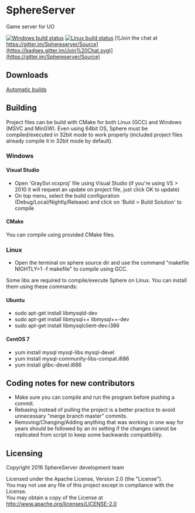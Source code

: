 # SphereServer
Game server for UO

[![Windows build status](https://ci.appveyor.com/api/projects/status/befpuqebq01caopi?svg=true)](https://ci.appveyor.com/project/coruja747/source)
[![Linux build status](https://travis-ci.org/Sphereserver/Source.svg?branch=master)](https://travis-ci.org/Sphereserver/Source)
[![Join the chat at https://gitter.im/Sphereserver/Source](https://badges.gitter.im/Join%20Chat.svg)](https://gitter.im/Sphereserver/Source)

## Downloads

[Automatic builds](https://forum.spherecommunity.net/sshare.php?srt=4)

## Building
Project files can be build with CMake for both Linux (GCC) and Windows (MSVC and MinGW).
Even using 64bit OS, Sphere must be compiled/executed in 32bit mode to work properly (included project files already compile it in 32bit mode by default).

### Windows
#### Visual Studio
* Open 'GraySvr.vcxproj' file using Visual Studio (if you're using VS > 2010 it will request an update on project file, just click OK to update)
* On top menu, select the build configuration (Debug/Local/Nightly/Release) and click on 'Build > Build Solution' to compile

#### CMake
You can compile using provided CMake files.

### Linux
* Open the terminal on sphere source dir and use the command "makefile NIGHTLY=1 -f makefile" to compile using GCC.

Some libs are required to compile/execute Sphere on Linux. You can install them using these commands:

#### Ubuntu
* sudo apt-get install libmysqld-dev
* sudo apt-get install libmysql++ libmysql++-dev
* sudo apt-get install libmysqlclient-dev:i386

#### CentOS 7
* yum install mysql mysql-libs mysql-devel
* yum install mysql-community-libs-compat.i686
* yum install glibc-devel.i686

## Coding notes for new contributors
* Make sure you can compile and run the program before pushing a commit.
* Rebasing instead of pulling the project is a better practice to avoid unnecessary "merge branch master" commits.
* Removing/Changing/Adding anything that was working in one way for years should be followed by an ini setting if the changes cannot be replicated from script to keep some backwards compatibility.

## Licensing
Copyright 2016 SphereServer development team

Licensed under the Apache License, Version 2.0 (the "License").<br>
You may not use any file of this project except in compliance with the License.<br>
You may obtain a copy of the License at http://www.apache.org/licenses/LICENSE-2.0
